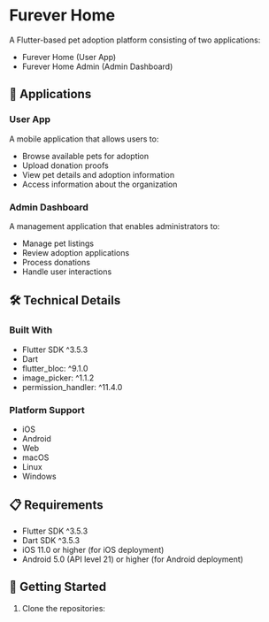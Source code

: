 # Furever Home

A Flutter-based pet adoption platform consisting of two applications:
- Furever Home (User App)
- Furever Home Admin (Admin Dashboard)

## 📱 Applications

### User App
A mobile application that allows users to:
- Browse available pets for adoption
- Upload donation proofs
- View pet details and adoption information
- Access information about the organization

### Admin Dashboard
A management application that enables administrators to:
- Manage pet listings
- Review adoption applications
- Process donations
- Handle user interactions

## 🛠 Technical Details

### Built With
- Flutter SDK ^3.5.3
- Dart
- flutter_bloc: ^9.1.0
- image_picker: ^1.1.2
- permission_handler: ^11.4.0

### Platform Support
- iOS
- Android
- Web
- macOS
- Linux
- Windows

## 📋 Requirements

- Flutter SDK ^3.5.3
- Dart SDK ^3.5.3
- iOS 11.0 or higher (for iOS deployment)
- Android 5.0 (API level 21) or higher (for Android deployment)

## 🚀 Getting Started

1. Clone the repositories:
